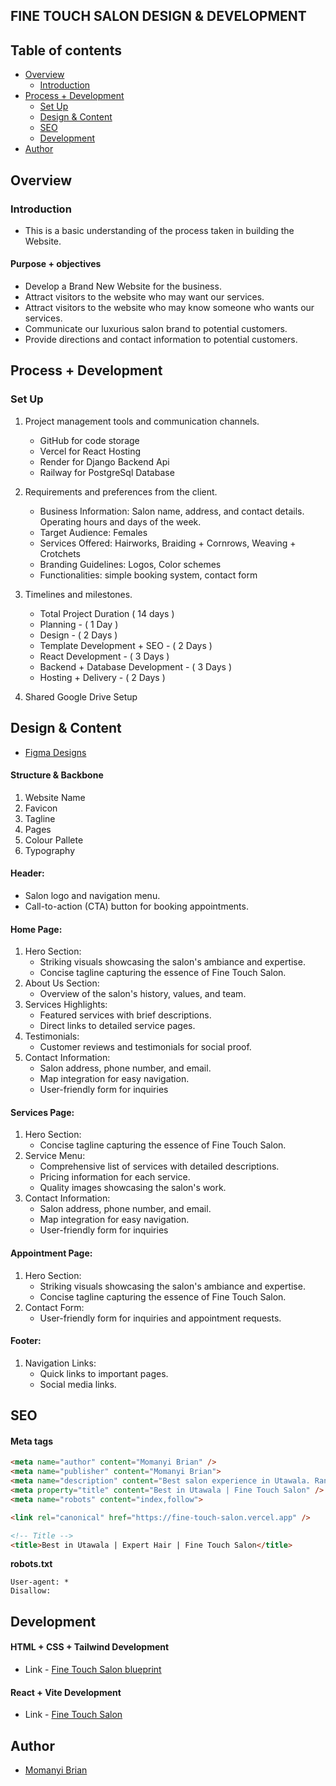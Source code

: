 ## FINE TOUCH SALON DESIGN & DEVELOPMENT

## Table of contents

- [Overview](#overview)
    - [Introduction](#introduction)
- [Process + Development](#process-+-development)
    - [Set Up](#set-up)
    - [Design & Content](#design-&-content)
    - [SEO](#seo)
    - [Development](#development)
- [Author](#author)

## Overview

### Introduction

- This is a basic understanding of the process taken in building the Website.

#### Purpose + objectives
- Develop a Brand New Website for the business.
- Attract visitors to the website who may want our services.
- Attract visitors to the website who may know someone who wants our services.
- Communicate our luxurious salon brand to potential customers.
- Provide directions and contact information to potential customers.

## Process + Development

### Set Up

1. Project management tools and communication channels.
    
    - GitHub for code storage
    - Vercel for React Hosting
    - Render for Django Backend Api
    - Railway for PostgreSql Database

2. Requirements and preferences from the client.

    - Business Information: Salon name, address, and contact details. Operating hours and days of the week.
    - Target Audience: Females
    - Services Offered: Hairworks, Braiding + Cornrows, Weaving + Crotchets
    - Branding Guidelines: Logos, Color schemes
    - Functionalities: simple booking system, contact form

3. Timelines and milestones.

    - Total Project Duration ( 14 days )
    - Planning - ( 1 Day )
    - Design - ( 2 Days )
    - Template Development + SEO - ( 2 Days )
    - React Development - ( 3 Days )
    - Backend + Database Development - ( 3 Days )
    - Hosting + Delivery - ( 2 Days )

4. Shared Google Drive Setup

## Design & Content
- [Figma Designs](https://www.figma.com/file/sfHfVuCdqiYr0hbGf9o0ov/Fine-Touch-Salon?type=design&node-id=0%3A1&mode=design&t=b85a86eXiD99hvKE-1)

#### Structure & Backbone
1. Website Name
2. Favicon
3. Tagline
4. Pages
5. Colour Pallete
6. Typography

#### Header:
- Salon logo and navigation menu.
- Call-to-action (CTA) button for booking appointments.

 #### Home Page:
1. Hero Section:
    - Striking visuals showcasing the salon's ambiance and expertise.
    - Concise tagline capturing the essence of Fine Touch Salon.
2. About Us Section:
    - Overview of the salon's history, values, and team.
3. Services Highlights:
    - Featured services with brief descriptions.
    - Direct links to detailed service pages.
4. Testimonials:
    - Customer reviews and testimonials for social proof.
5. Contact Information:
    - Salon address, phone number, and email.
    - Map integration for easy navigation.
    - User-friendly form for inquiries

#### Services Page:
1. Hero Section:
    - Concise tagline capturing the essence of Fine Touch Salon.
2. Service Menu:
    - Comprehensive list of services with detailed descriptions.
    - Pricing information for each service.
    - Quality images showcasing the salon's work.
3. Contact Information:
    - Salon address, phone number, and email.
    - Map integration for easy navigation.
    - User-friendly form for inquiries

#### Appointment Page:
1. Hero Section:
    - Striking visuals showcasing the salon's ambiance and expertise.
    - Concise tagline capturing the essence of Fine Touch Salon.
2. Contact Form:
    - User-friendly form for inquiries and appointment requests.

#### Footer:
1. Navigation Links:
    - Quick links to important pages.
    - Social media links.

## SEO

#### Meta tags

```HTML
<meta name="author" content="Momanyi Brian" />
<meta name="publisher" content="Momanyi Brian">
<meta name="description" content="Best salon experience in Utawala. Range of hair services tailored to enhance your natural beauty. Book your appointment today and elevate your style." />
<meta property="title" content="Best in Utawala | Fine Touch Salon" />
<meta name="robots" content="index,follow">

<link rel="canonical" href="https://fine-touch-salon.vercel.app" />

<!-- Title -->
<title>Best in Utawala | Expert Hair | Fine Touch Salon</title>
```

**robots.txt**
```
User-agent: *
Disallow:
```

## Development

#### HTML + CSS + Tailwind Development

- Link - [Fine Touch Salon blueprint](https://nyabutibrian.github.io/fine_touch_salon/blueprint/build/)

#### React + Vite Development

- Link - [Fine Touch Salon](https://fine-touch-salon.vercel.app)

## Author

- [Momanyi Brian](https://momanyi-brian-portfolio.vercel.app)
